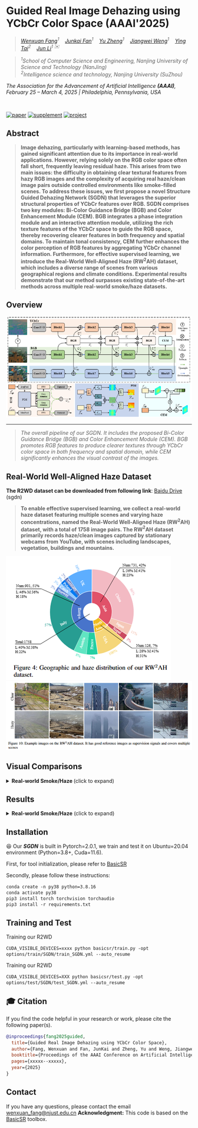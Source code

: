 # Guided Real Image Dehazing using YCbCr Color Space (AAAI'2025)


> *<a href="https://github.com/fiwy0527/AAAI_25_SDGN">Wenxuan Fang</a><sup>1</sup>&nbsp;&nbsp;&nbsp;
<a href="https://fanjunkai1.github.io/">Junkai Fan</a><sup>1</sup>&nbsp;&nbsp;&nbsp;
<a href="https://github.com/fiwy0527/AAAI_25_SDGN"> Yu Zheng</a><sup>1</sup>&nbsp;&nbsp;&nbsp;
<a href="https://wengjiangwei.github.io/">Jiangwei Weng</a><sup>1</sup>&nbsp;&nbsp;&nbsp;
<a href="https://tyshiwo.github.io/">Ying Tai</a><sup>2</sup>&nbsp;&nbsp;&nbsp; 
<a href="https://sites.google.com/view/junlineu/">Jun Li</a><sup>1 ✉️</sup>&nbsp;&nbsp;&nbsp;*

> *<sup>1</sup>School of Computer Science and Engineering, Nanjing University of Science and Technology (NanJing)&nbsp;&nbsp;&nbsp;<br>
<sup>2</sup>Intelligence science and technology, Nanjing University (SuZhou)&nbsp;&nbsp;&nbsp;<br>*


<em>The Association for the Advancement of Artificial Intelligence <strong>(AAAI)</strong>, February 25 – March 4, 2025 | Philadelphia, Pennsylvania, USA</em>
</div>

</br>

[![paper](https://img.shields.io/badge/arXiv-Paper-brightgreen)](https://github.com/fiwy0527/AAAI_25_SDGN)
[![supplement](https://img.shields.io/badge/Supplementary-Material-B85252)](https://github.com/fiwy0527/AAAI_25_SDGN)
[![project](https://img.shields.io/badge/Project-Presentation-F9D371)](https://fiwy0527.github.io/projectpage/SGDN/index.html)


## Abstract


> **Image dehazing, particularly with learning-based methods, has gained significant attention due to its importance in real-world applications. 
> However, relying solely on the RGB color space often fall short, frequently leaving residual haze. 
> This arises from two main issues: the difficulty in obtaining clear textural features from hazy RGB images and the complexity of acquiring real haze/clean image pairs outside controlled environments like smoke-filled scenes. 
> To address these issues, we first propose a novel Structure Guided Dehazing Network (SGDN) that leverages the superior structural properties of YCbCr features over RGB. 
> SGDN comprises two key modules: Bi-Color Guidance Bridge (BGB) and Color Enhancement Module (CEM). 
> BGB integrates a phase integration module and an interactive attention module, utilizing the rich texture features of the YCbCr space to guide the RGB space, thereby recovering clearer features in both frequency and spatial domains. 
> To maintain tonal consistency, CEM further enhances the color perception of RGB features by aggregating YCbCr channel information. 
> Furthermore, for effective supervised learning, we introduce the Real-World Well-Aligned Haze (RW$^2$AH) dataset, which includes a diverse range of scenes from various geographical regions and climate conditions. 
> Experimental results demonstrate that our method surpasses existing state-of-the-art methods across multiple real-world smoke/haze datasets.**


## Overview 
  <p align="center">
    <img src="images/framework.png">
</p>

---

> *The overall pipeline of our SGDN. 
> It includes the proposed Bi-Color Guidance Bridge (BGB) and Color Enhancement Module (CEM). 
> BGB promotes RGB features to produce clearer textures through YCbCr color space in both frequency and spatial domain, while CEM significantly enhances the visual contrast of the images.*

## Real-World Well-Aligned Haze Dataset

**The R2WD dataset can be downloaded from following link**: <a href="https://pan.baidu.com/s/1xZJLBk0OUlor79kqXtM20A?pwd=sgdn">Baidu Drive</a>
(sgdn) 

> **To enable effective supervised learning, 
> we collect a real-world haze dataset featuring multiple scenes and varying haze concentrations, 
> named the Real-World Well-Aligned Haze (RW$^2$AH) dataset, with a total of 1758 image pairs. 
> The RW$^2$AH dataset primarily records haze/clean images captured by stationary webcams from YouTube, 
> with scenes including landscapes, vegetation, buildings and mountains.**

<img src = "images/distribution.png"> 

<img src = "images/RW2HD.png"> 

## Visual Comparisons

<details>
<summary><strong>Real-world Smoke/Haze </strong> (click to expand) </summary>

<img src = "images/real.png"> 
</details>

## Results
<details>
<summary><strong>Real-world Smoke/Haze</strong> (click to expand) </summary>

<img src = "images/results.png"> 
</details>

## Installation
:satisfied: Our <i><strong>SGDN</strong></i> is built in Pytorch=2.0.1, we train and test it on Ubuntu=20.04 environment (Python=3.8+, Cuda=11.6).

First, for tool initialization, please refer to [BasicSR](https://github.com/xinntao/BasicSR)

Secondly, please follow these instructions:
```
conda create -n py38 python=3.8.16
conda activate py38
pip3 install torch torchvision torchaudio
pip3 install -r requirements.txt  
```

## Training and Test
Training our R2WD
```
CUDA_VISIBLE_DEVICES=xxxx python basicsr/train.py -opt options/train/SGDN/train_SGDN.yml --auto_resume
```
Training our R2WD
```
CUDA_VISIBLE_DEVICES=XXX python basicsr/test.py -opt options/test/SGDN/test_SGDN.yml --auto_resume
```

## 🎓 Citation

If you find the code helpful in your research or work, please cite the following paper(s).

```bibtex
@inproceedings{fang2025guided,
  title={Guided Real Image Dehazing using YCbCr Color Space},
  author={Fang, Wenxuan and Fan, JunKai and Zheng, Yu and Weng, Jiangwei and Tai, Ying and Li, Jun},
  booktitle={Proceedings of the AAAI Conference on Artificial Intelligence},
  pages={xxxxx--xxxxx},
  year={2025}
}
```

## Contact
If you have any questions, please contact the email wenxuan_fang@njust.edu.cn
**Acknowledgment:** This code is based on the [BasicSR](https://github.com/xinntao/BasicSR) toolbox. 